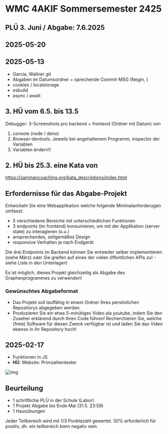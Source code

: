# WMC 4AKIF Sommersemester 2425

## PLÜ 3. Juni / Abgabe: 7.6.2025

## 2025-05-20

## 2025-05-13

- Garcia, Wallner git
- Abgaben im Datumsordner + sprechende Commit-MSG (Negin, )
- cookies / localstorage
- esbuild
- async / await

## 3. HÜ vom 6.5. bis 13.5

Debugger: 3-Screenshots pro backend + frontend (Ordner mit Datum) von

1) console (node / deno)
2) Browser-devtools. Jeweils bei angehaltenem Programm, inspector der Variablen
3) Variablen ändern!!

## 2. HÜ bis 25.3. eine Kata von

<https://sammancoaching.org/kata_descriptions/index.html>

## Erfordernisse für das Abgabe-Projekt

Entwickeln Sie eine Webapplikation welche folgende Minimalanforderugen umfasst:

- 5 verschiedene Bereiche mit unterschiedlichen Funktionen
- 3 endpoints (im frontend) konsumieren, um mit der Applikation (server state)
zu interagieren (s.u.)
- ansprechendes, zeitgemäßes Design
- responsive Verhalten je nach Endgerät

Die drei Endpoints im Backend können Sie entweder selber implementieren (siehe März)
oder Sie greifen auf eines der vielen öffentlichen APIs zu! - siehe Liste in den
Unterlagen!

Es ist möglich, dieses Projekt gleichzeitig als Abgabe des Graphenprogrammes zu verwenden!

### Gewünschtes Abgabeformat

- Das Projekt soll lauffähig in einem Ordner Ihres persönlichen Repositorys
abgegeben werden.
- Produzieren Sie ein etwa 5-minütiges Video ala youtube, indem Sie den Zuseher
erklärend durch Ihren Code führen! Recherchieren Sie, welche (freie) Software
für diesen Zweck verfügbar ist und laden Sie das Video ebenso in ihr Repository hoch!

## 2025-02-17

- Funktionen in JS
- **HÜ**: Website: Primzahlentester

![img](img/primseite.jpg)

## Beurteilung

- 1 schriftliche PLÜ in der Schule (Labor)
- 1 Projekt Abgabe bis Ende Mai (31.5. 23:59)
- 1 Hausübungen

Jeder Teilbereich wird mit 1/3 Punktezahl gewertet.
50% erforderlich für positiv, dh. ein teilbereich *kann*
negativ sein.
